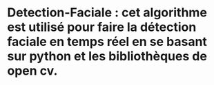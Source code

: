 # Detection-Faciale : cet algorithme est utilisé pour faire la détection faciale en temps réel en se basant sur python et les bibliothèques de open cv.
